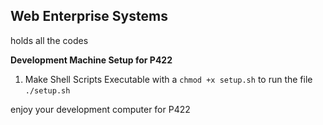 ## Web Enterprise Systems

holds all the codes

**Development Machine Setup for P422**

1. Make Shell Scripts Executable with a `chmod +x setup.sh`
to run the file `./setup.sh`

 enjoy your development computer for P422



